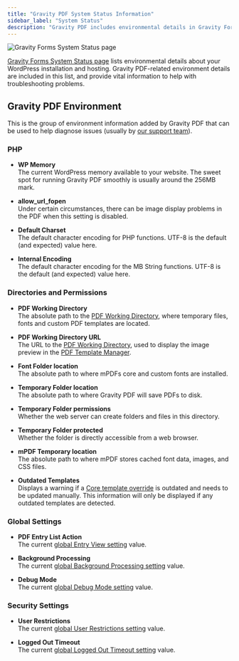 ```yaml
---
title: "Gravity PDF System Status Information"
sidebar_label: "System Status"
description: "Gravity PDF includes environmental details in Gravity Forms System Status page to help with diagnostic and troubleshooting."
---
```


![Gravity Forms System Status page](https://resources.gravitypdf.com/uploads/2021/04/v6-System-Status-Page.png)

[Gravity Forms System Status page](https://docs.gravityforms.com/checking-environment-details/) lists environmental details about your WordPress installation and hosting. Gravity PDF-related environment details are included in this list, and provide vital information to help with troubleshooting problems.

## Gravity PDF Environment

This is the group of environment information added by Gravity PDF that can be used to help diagnose issues (usually by [our support team](https://gravitypdf.com/support/)).

### PHP

* **WP Memory** <br />
The current WordPress memory available to your website. The sweet spot for running Gravity PDF smoothly is usually around the 256MB mark.

* **allow_url_fopen** <br />
Under certain circumstances, there can be image display problems in the PDF when this setting is disabled.

* **Default Charset** <br />
The default character encoding for PHP functions. UTF-8 is the default (and expected) value here.

* **Internal Encoding** <br />
The default character encoding for the MB String functions. UTF-8 is the default (and expected) value here.

### Directories and Permissions

* **PDF Working Directory** <br />
The absolute path to the [PDF Working Directory](../developers/first-custom-pdf.md#pdf-working-directory), where temporary files, fonts and custom PDF templates are located.

* **PDF Working Directory URL** <br />
  The URL to the [PDF Working Directory](../developers/first-custom-pdf.md#pdf-working-directory), used to display the image preview in the [PDF Template Manager](pdf-template-manager.md).

* **Font Folder location** <br />
The absolute path to where mPDFs core and custom fonts are installed.

* **Temporary Folder location** <br />
The absolute path to where Gravity PDF will save PDFs to disk.

* **Temporary Folder permissions** <br />
Whether the web server can create folders and files in this directory.

* **Temporary Folder protected** <br />
Whether the folder is directly accessible from a web browser.

* **mPDF Temporary location** <br />
The absolute path to where mPDF stores cached font data, images, and CSS files.

* **Outdated Templates** <br />
Displays a warning if a [Core template override](../developers/template-hierarchy.md#how-do-i-modify-core-templates) is outdated and needs to be updated manually. This information will only be displayed if any outdated templates are detected.

### Global Settings

* **PDF Entry List Action** <br />
The current [global Entry View setting](global-settings.md#entry-view) value.

* **Background Processing** <br />
The current [global Background Processing setting](global-settings.md#background-processing) value.

* **Debug Mode** <br />
The current [global Debug Mode setting](global-settings.md#debug-mode) value.

### Security Settings

* **User Restrictions** <br />
The current [global User Restrictions setting](global-settings.md#user-restriction) value.

* **Logged Out Timeout** <br />
The current [global Logged Out Timeout setting](global-settings.md#logged-out-timeout) value.
